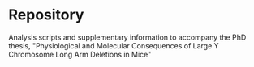 # Repository
Analysis scripts and supplementary information to accompany the PhD thesis, "Physiological and Molecular Consequences of Large Y Chromosome Long Arm Deletions in Mice"
